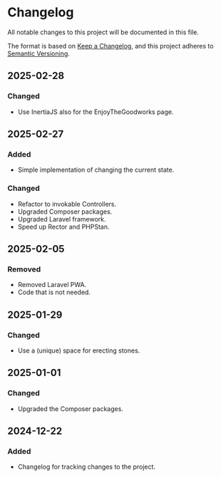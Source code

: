 # Changelog

All notable changes to this project will be documented in this file.

The format is based on [Keep a Changelog](https://keepachangelog.com/en/1.1.0/),
and this project adheres to [Semantic Versioning](https://semver.org/spec/v2.0.0.html).

## 2025-02-28

### Changed

- Use InertiaJS also for the EnjoyTheGoodworks page.

## 2025-02-27

### Added

- Simple implementation of changing the current state.

### Changed

- Refactor to invokable Controllers.
- Upgraded Composer packages.
- Upgraded Laravel framework.
- Speed up Rector and PHPStan.

## 2025-02-05

### Removed

- Removed Laravel PWA.
- Code that is not needed.

## 2025-01-29

### Changed

- Use a (unique) space for erecting stones.

## 2025-01-01

### Changed

- Upgraded the Composer packages.

## 2024-12-22

### Added

- Changelog for tracking changes to the project.